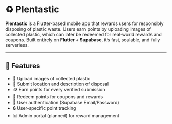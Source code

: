 # ♻️ Plentastic

**Plentastic** is a Flutter-based mobile app that rewards users for responsibly disposing of plastic waste. Users earn points by uploading images of collected plastic, which can later be redeemed for real-world rewards and coupons. Built entirely on **Flutter + Supabase**, it’s fast, scalable, and fully serverless.

---

## 🌟 Features

- 📸 Upload images of collected plastic
- 📍 Submit location and description of disposal
- 🪙 Earn points for every verified submission
- 🎁 Redeem points for coupons and rewards
- 👤 User authentication (Supabase Email/Password)
- 🔒 User-specific point tracking
- 📊 Admin portal (planned) for reward management
